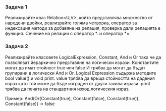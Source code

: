 ### Задача 1

Реализирайте клас Relation<U,V>, който представлява множество от наредени двойки, реализрайте голяма четворка, оператор за индексация методи за добавяне на релация, проверка дали релацията е функция.
Сечение на релации с оператор *. и оператор *=

### Задача 2

Реализирайте класовете LogicalExpression, Constant, And и Or така че да позволяват йерархично представяне на логически изрази.
Константите могат да имат стойност true или false
И трябва да могат да бъдат групирани в логически And и Or.
Logical Expression съдържа методите bool value() и void print.
value трябва да връща стойността на дадения израз като той може да бъде изграден от други такива изрази.
print трябва да печата на стандартния изход логическия израз. 

Пример:
And(Or(Constant(true), Constant(false), Constant(true)), Constant(false)) -> false



